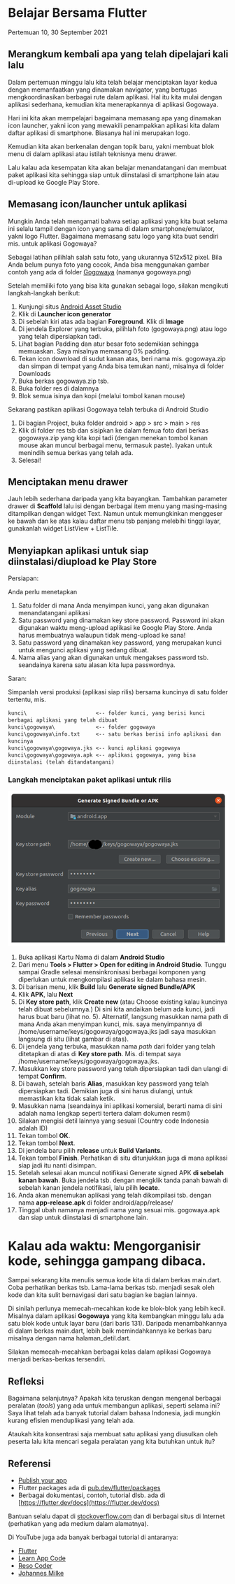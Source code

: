 # Belajar Bersama Flutter

Pertemuan 10, 30 September 2021


## Merangkum kembali apa yang telah dipelajari kali lalu

Dalam pertemuan minggu lalu kita telah belajar menciptakan layar kedua dengan memanfaatkan yang dinamakan navigator, yang bertugas mengkoordinasikan berbagai rute dalam aplikasi. Hal itu kita mulai dengan aplikasi sederhana, kemudian kita menerapkannya di aplikasi Gogowaya.

Hari ini kita akan mempelajari bagaimana memasang apa yang dinamakan icon launcher, yakni icon yang mewakili penampakkan aplikasi kita dalam daftar aplikasi di smartphone. Biasanya hal ini merupakan logo.

Kemudian kita akan berkenalan dengan topik baru, yakni membuat blok menu di dalam aplikasi atau istilah teknisnya menu drawer.

Lalu kalau ada kesempatan kita akan belajar menandatangani dan membuat paket aplikasi kita sehingga siap untuk diinstalasi di smartphone lain atau di-upload ke Google Play Store.


## Memasang icon/launcher untuk aplikasi

Mungkin Anda telah mengamati bahwa setiap aplikasi yang kita buat selama ini selalu tampil dengan icon yang sama di dalam smartphone/emulator, yakni logo Flutter. Bagaimana memasang satu logo yang kita buat sendiri mis. untuk aplikasi Gogowaya? 

Sebagai latihan pilihlah salah satu foto, yang ukurannya 512x512 pixel. Bila Anda belum punya foto yang cocok, Anda bisa menggunakan gambar contoh yang ada di  folder [Gogowaya](https://github.com/sslaia/belajar_flutter/tree/main/gogowaya) (namanya gogowaya.png)

Setelah memiliki foto yang bisa kita gunakan sebagai logo, silakan mengikuti langkah-langkah berikut:

1. Kunjungi situs [Android Asset Studio](https://romannurik.github.io/AndroidAssetStudio/index.html)
2. Klik di **Launcher icon generator**
3. Di sebelah kiri atas ada bagian **Foreground**. Klik di **Image**
4. Di jendela Explorer yang terbuka, pilihlah foto (gogowaya.png) atau logo yang telah dipersiapkan tadi.
5. Lihat bagian Padding dan atur besar foto sedemikian sehingga memuaskan. Saya misalnya memasang 0% padding.
6. Tekan icon download di sudut kanan atas, beri nama mis. gogowaya.zip dan simpan di tempat yang Anda bisa temukan nanti, misalnya di folder Downloads
7. Buka berkas gogowaya.zip tsb.
8. Buka folder res di dalamnya
9. Blok semua isinya dan kopi (melalui tombol kanan mouse)

Sekarang pastikan aplikasi Gogowaya telah terbuka di Android Studio

1. Di bagian Project, buka folder android > app > src > main > res
2. Klik di folder res tsb dan sisipkan ke dalam femua foto dari berkas gogowaya.zip yang kita kopi tadi (dengan menekan tombol kanan mouse akan muncul berbagai menu, termasuk paste). Iyakan untuk menindih semua berkas yang telah ada.
3. Selesai!


## Menciptakan menu drawer

Jauh lebih sederhana daripada yang kita bayangkan. Tambahkan parameter drawer di **Scaffold** lalu isi dengan berbagai item menu yang masing-masing ditampilkan dengan widget Text. Namun untuk memungkinkan menggeser ke bawah dan ke atas kalau daftar menu tsb panjang melebihi tinggi layar, gunakanlah widget ListView + ListTile.


## Menyiapkan aplikasi untuk siap diinstalasi/diupload ke Play Store

Persiapan:

Anda perlu menetapkan
1. Satu folder di mana Anda menyimpan kunci, yang akan digunakan menandatangani aplikasi
2. Satu password yang dinamakan key store password. Password ini akan digunakan waktu meng-upload aplikasi ke Google Play Store. Anda harus membuatnya walaupun tidak meng-upload ke sana!
3. Satu password yang dinamakan key password, yang merupakan kunci untuk mengunci aplikasi yang sedang dibuat.
4. Nama alias yang akan digunakan untuk mengakses password tsb. seandainya karena satu alasan kita lupa passwordnya.

Saran:

Simpanlah versi produksi (aplikasi siap rilis) bersama kuncinya di satu folder tertentu, mis.
```
kunci\                      <-- folder kunci, yang berisi kunci berbagai aplikasi yang telah dibuat
kunci\gogowaya\             <-- folder gogowaya
kunci\gogowaya\info.txt     <-- satu berkas berisi info aplikasi dan kuncinya
kunci\gogowaya\gogowaya.jks <-- kunci aplikasi gogowaya
kunci\gogowaya\gogowaya.apk <-- aplikasi gogowaya, yang bisa diinstalasi (telah ditandatangani)
```

### Langkah menciptakan paket aplikasi untuk rilis

![Contoh jendela menandatangani aplikasi](./gogowaya/kunci.png?raw=true)

1. Buka aplikasi Kartu Nama di dalam **Android Studio**
2. Dari menu **Tools > Flutter > Open for editing in Android Studio**. Tunggu sampai Gradle selesai mensinkronisasi berbagai komponen yang diperlukan untuk mengkompilasi aplikasi ke dalam bahasa mesin.
3. Di barisan menu, klik **Build** lalu **Generate signed Bundle/APK**
4. Klik **APK**, lalu **Next**
5. Di **Key store path**, klik **Create new** (atau Choose existing kalau kuncinya telah dibuat sebelumnya.) Di sini kita andaikan belum ada kunci, jadi harus buat baru (lihat no. 5). Alternatif, langsung masukkan nama path di mana Anda akan menyimpan kunci, mis. saya menyimpannya di /home/username/keys/gogowaya/gogowaya.jks jadi saya masukkan langsung di situ (lihat gambar di atas).
6. Di jendela yang terbuka, masukkan nama _path_ dari folder yang telah ditetapkan di atas di **Key store path**. Mis. di tempat saya /home/username/keys/gogowaya/gogowaya.jks.
7. Masukkan key store password yang telah dipersiapkan tadi dan ulangi di tempat **Confirm**.
8. Di bawah, setelah baris **Alias**, masukkan key password yang telah dipersiapkan tadi. Demikian juga di sini harus diulangi, untuk memastikan kita tidak salah ketik.
9. Masukkan nama (seandainya ini aplikasi komersial, berarti nama di sini adalah nama lengkap seperti tertera dalam dokumen resmi)
10. Silakan mengisi detil lainnya yang sesuai (Country code Indonesia adalah ID)
11. Tekan tombol **OK**.
12. Tekan tombol **Next**.
13. Di jendela baru pilih **release** untuk **Build Variants**.
14. Tekan tombol **Finish**. Perhatikan di situ ditunjukkan juga di mana aplikasi siap jadi itu nanti disimpan.
15. Setelah selesai akan muncul notifikasi Generate signed APK **di sebelah kanan bawah**. Buka jendela tsb. dengan mengklik tanda panah bawah di sebelah kanan jendela notifikasi, lalu pilih **locate**.
16. Anda akan menemukan aplikasi yang telah dikompilasi tsb. dengan nama **app-release.apk** di folder android/app/release/
17. Tinggal ubah namanya menjadi nama yang sesuai mis. gogowaya.apk dan siap untuk diinstalasi di smartphone lain.


# Kalau ada waktu: Mengorganisir kode, sehingga gampang dibaca.

Sampai sekarang kita menulis semua kode kita di dalam berkas main.dart. Coba perhatikan berkas tsb. Lama-lama berkas tsb. menjadi sesak oleh kode dan kita sulit bernavigasi dari satu bagian ke bagian lainnya.

Di sinilah perlunya memecah-mecahkan kode ke blok-blok yang lebih kecil. Misalnya dalam aplikasi **Gogowaya** yang kita kembangkan minggu lalu ada satu blok kode untuk layar baru (dari baris 131). Daripada menambahkannya di dalam berkas main.dart, lebih baik memindahkannya ke berkas baru misalnya dengan nama halaman_detil.dart.

Silakan memecah-mecahkan berbagai kelas dalam aplikasi Gogowaya menjadi berkas-berkas tersendiri.


## Refleksi

Bagaimana selanjutnya? Apakah kita teruskan dengan mengenal berbagai peralatan (_tools_) yang ada untuk membangun aplikasi, seperti selama ini? Saya lihat telah ada banyak tutorial dalam bahasa Indonesia, jadi mungkin kurang efisien menduplikasi yang telah ada. 

Ataukah kita konsentrasi saja membuat satu aplikasi yang diusulkan oleh peserta lalu kita mencari segala peralatan yang kita butuhkan untuk itu? 


## Referensi

- [Publish your app](https://developer.android.com/studio/publish) 
- Flutter packages ada di [pub.dev/flutter/packages](https://pub.dev/flutter/packages)
- Berbagai dokumentasi, contoh, tutorial dlsb. ada di [https://flutter.dev/docs](https://flutter.dev/docs)

Bantuan selalu dapat di [stockoverflow.com](https://www.stockoverflow.com) dan di berbagai situs di Internet (perhatikan yang ada medium dalam alamatnya).

Di YouTube juga ada banyak berbagai tutorial di antaranya:
- [Flutter](https://www.youtube.com/c/flutterdev)
- [Learn App Code](https://www.youtube.com/c/LearnFlutterCode)
- [Reso Coder](https://www.youtube.com/ResoCoder)
- [Johannes Milke](https://www.youtube.com/JohannesMilke)

